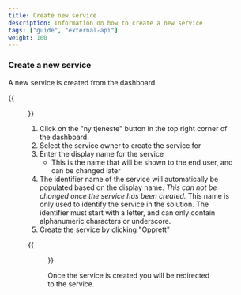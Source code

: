 ```yaml
---
title: Create new service
description: Information on how to create a new service
tags: ["guide", "external-api"]
weight: 100
---
```


### Create a new service

A new service is created from the dashboard.

{{<figure src="dashboard-overview.png?width=1000" title="Dashboard - overview">}}

1. Click on the "ny tjeneste" button in the top right corner of the dashboard. 
2. Select the service owner to create the service for
3. Enter the display name for the service
    - This is the name that will be shown to the end user, and can be changed later
4. The identifier name of the service will automatically be populated based on the display name. _This can not be changed once the service has been created._ This name is only used to identify the service in the solution. The identifier must start with a letter, and can only contain alphanumeric characters or underscore.
5. Create the service by clicking "Opprett"

{{<figure src="dashboard-new-service.png?width=1000" title="Dashboard - create a new service">}}

Once the service is created you will be redirected to the service. 